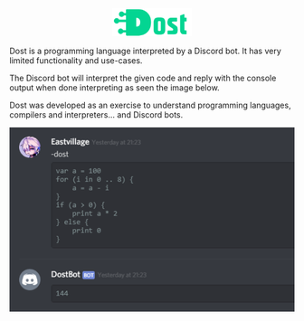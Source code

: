 <p align="center" >
    <img src="https://raw.githubusercontent.com/NicEastvillage/DostLang/master/images/dost-logo.png" height="50px" 
    alt="Dost Programming Language" 
    title="Dost Programming Language">
</p>

Dost is a programming language interpreted by a Discord bot. It has very limited functionality and use-cases.

The Discord bot will interpret the given code and reply with the console output when done interpreting as seen the image below.

Dost was developed as an exercise to understand programming languages, compilers and interpreters... and Discord bots.

<p align="center" >
    <img src="https://raw.githubusercontent.com/NicEastvillage/DostLang/master/images/bot-response.png"
    alt="DostBot interprets and reponse" 
    title="DostBot interprets and reponse">
</p>